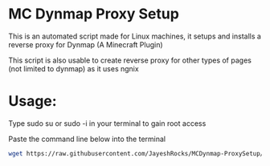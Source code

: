 # MC Dynmap Proxy Setup

This is an automated script made for Linux machines, it setups and installs a reverse proxy for Dynmap (A Minecraft Plugin)

This script is also usable to create reverse proxy for other types of pages (not limited to dynmap) as it uses ngnix

# Usage:

Type sudo su or sudo -i in your terminal to gain root access

Paste the command line below into the terminal

```bash
wget https://raw.githubusercontent.com/JayeshRocks/MCDynmap-ProxySetup/main/dynps.sh && bash dynps.sh
```
